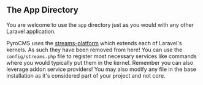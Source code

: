 ## The App Directory

You are welcome to use the `app` directory just as you would with any other Laravel application.

PyroCMS uses the [streams-platform](http://github.com/anomalylabs/streams-platform) which extends each of Laravel's kernels. As such they have been removed from here! You can use the `config/streams.php` file to register most necessary services like commands where you would typically put them in the kernel. Remember you can also leverage addon service providers! You may also modify any file in the base installation as it's considered part of your project and not core.
